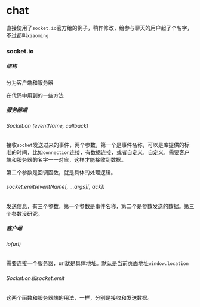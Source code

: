 # chat

直接使用了`socket.io`官方给的例子，稍作修改，给参与聊天的用户起了个名字，不过都叫`xiaoming`

### socket.io

##### 结构

分为客户端和服务器



在代码中用到的一些方法

##### 服务器端

###### Socket.on (eventName, callback)

接收`socket`发送过来的事件，两个参数，第一个是事件名称，可以是库提供的标准的时间，比如`connection`连接，有数据连接，或者自定义，自定义，需要客户端和服务器的名字一一对应，这样才能接收到数据。

第二个参数是回调函数，就是具体的处理逻辑。



###### socket.emit(eventName[, ...args][, ack])

发送信息，有三个参数，第一个参数是事件名称，第二个是参数发送的数据。第三个参数没研究。





##### 客户端

###### io(url)

需要连接一个服务器，url就是具体地址。默认是当前页面地址`window.location`



###### Socket.on和socket.emit

这两个函数和服务器端的用法，一样，分别是接收和发送数据。







